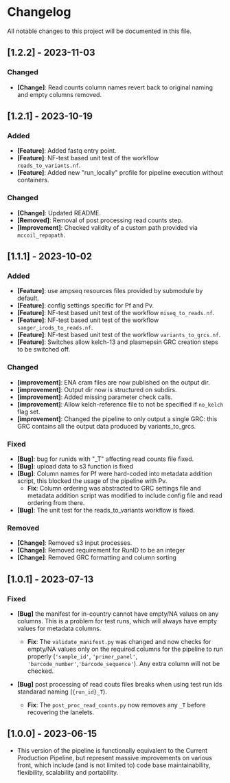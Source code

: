 # Changelog

All notable changes to this project will be documented in this file.

## [1.2.2] - 2023-11-03

### Changed
- **[Change]**: Read counts column names revert back to original naming and empty columns removed.

## [1.2.1] - 2023-10-19

### Added
- **[Feature]**: Added fastq entry point.
- **[Feature]**: NF-test based unit test of the workflow `reads_to_variants.nf`.
- **[Feature]**: Added new "run_locally" profile for pipeline execution without containers.

### Changed
- **[Change]**: Updated README.
- **[Removed]**: Removal of post processing read counts step.
- **[Improvement]**: Checked validity of a custom path provided via `mccoil_repopath`.

## [1.1.1] - 2023-10-02

### Added
- **[Feature]**: use ampseq resources files provided by submodule by default.
- **[Feature]**: config settings specific for Pf and Pv.
- **[Feature]**: NF-test based unit test of the workflow `miseq_to_reads.nf`.
- **[Feature]**: NF-test based unit test of the workflow `sanger_irods_to_reads.nf`.
- **[Feature]**: NF-test based unit test of the workflow `variants_to_grcs.nf`.
- **[Feature]**: Switches allow kelch-13 and plasmepsin GRC creation steps to be switched off.

### Changed
- **[improvement]**: ENA cram files are now published on the output dir.
- **[improvement]**: Output dir now is structured on subdirs.
- **[improvement]**: Added missing parameter check calls.
- **[improvement]**: Allow kelch-reference file to not be specified if `no_kelch` flag set.
- **[improvement]**: Changed the pipeline to only output a single GRC: this GRC contains all the output data produced by variants_to_grcs.

### Fixed
- **[Bug]**: bug for runids with "_T" affecting read counts file fixed.
- **[Bug]**: upload data to s3 function is fixed
- **[Bug]**: Column names for Pf were hard-coded into metadata addition script, this blocked the usage of the pipeline with Pv.
  - **Fix**: Column ordering was abstracted to GRC settings file and metadata addition script was modified to include config file and read ordering from there.
- **[Bug]**: The unit test for the reads_to_variants workflow is fixed.

### Removed
- **[Change]**: Removed s3 input processes.
- **[Change]**: Removed requirement for RunID to be an integer
- **[Change]**: Removed GRC formatting and column sorting


## [1.0.1] - 2023-07-13

### Fixed

- **[Bug]** the manifest for in-country cannot have empty/NA values on any columns. This is a problem for test runs, which will always have empty values for metadata columns.

  - **Fix**: The `validate_manifest.py` was changed and now checks for empty/NA values only on the required columns for the pipeline to run properly (`'sample_id'`, `'primer_panel'`, `'barcode_number'`,`'barcode_sequence'`). Any extra column will not be checked.

- **[Bug]** post processing of read couts files breaks when using test run ids standarad naming (`{run_id}_T`).
  - **Fix**: The `post_proc_read_counts.py` now removes any `_T` before recovering the lanelets.

## [1.0.0] - 2023-06-15

- This version of the pipeline is functionally equivalent to the Current Production Pipeline, but represent massive improvements on various front, which include (and is not limited to) code base maintainability, flexibility, scalability and portability.
